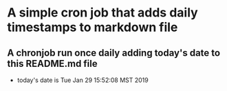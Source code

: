 A simple cron job that adds daily timestamps to markdown file
============================================================
## A chronjob run once daily adding today's date to this README.md file
* today's date is Tue Jan 29 15:52:08 MST 2019
